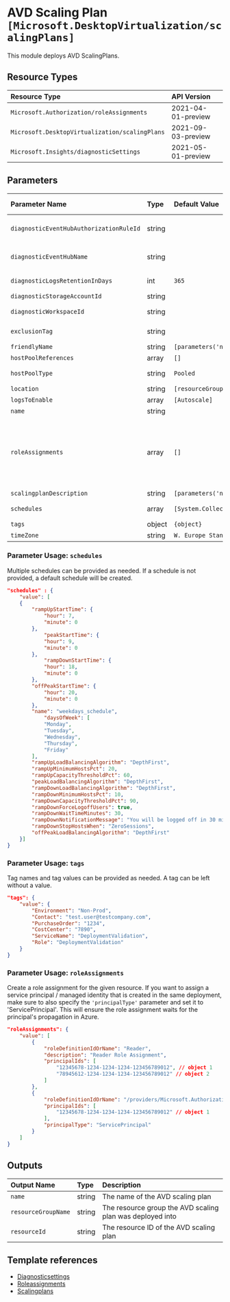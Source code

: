 # AVD Scaling Plan `[Microsoft.DesktopVirtualization/scalingPlans]`

This module deploys AVD ScalingPlans.

## Resource Types

| Resource Type | API Version |
| :-- | :-- |
| `Microsoft.Authorization/roleAssignments` | 2021-04-01-preview |
| `Microsoft.DesktopVirtualization/scalingPlans` | 2021-09-03-preview |
| `Microsoft.Insights/diagnosticSettings` | 2021-05-01-preview |

## Parameters

| Parameter Name | Type | Default Value | Possible Values | Description |
| :-- | :-- | :-- | :-- | :-- |
| `diagnosticEventHubAuthorizationRuleId` | string |  |  | Optional. Resource ID of the diagnostic event hub authorization rule for the Event Hubs namespace in which the event hub should be created or streamed to. |
| `diagnosticEventHubName` | string |  |  | Optional. Name of the diagnostic event hub within the namespace to which logs are streamed. Without this, an event hub is created for each log category. |
| `diagnosticLogsRetentionInDays` | int | `365` |  | Optional. Specifies the number of days that logs will be kept for; a value of 0 will retain data indefinitely. |
| `diagnosticStorageAccountId` | string |  |  | Optional. Resource ID of the diagnostic storage account. |
| `diagnosticWorkspaceId` | string |  |  | Optional. Resource ID of the diagnostic log analytics workspace. |
| `exclusionTag` | string |  |  | Optional. Provide a tag to be used for hosts that should not be affected by the scaling plan. |
| `friendlyName` | string | `[parameters('name')]` |  | Optional. Friendly Name of the scaling plan |
| `hostPoolReferences` | array | `[]` |  | Optional. An array of references to hostpools. |
| `hostPoolType` | string | `Pooled` | `[Pooled]` | Optional. The type of hostpool where this scaling plan should be applied. |
| `location` | string | `[resourceGroup().location]` |  | Optional. Location for all resources. |
| `logsToEnable` | array | `[Autoscale]` | `[Autoscale]` | Optional. The name of logs that will be streamed. |
| `name` | string |  |  | Required. Name of the scaling plan |
| `roleAssignments` | array | `[]` |  | Optional. Array of role assignment objects that contain the 'roleDefinitionIdOrName' and 'principalIds' to define RBAC role assignments on this resource. In the roleDefinitionIdOrName attribute, you can provide either the display name of the role definition, or its fully qualified ID in the following format: '/providers/Microsoft.Authorization/roleDefinitions/c2f4ef07-c644-48eb-af81-4b1b4947fb11' |
| `scalingplanDescription` | string | `[parameters('name')]` |  | Optional. Description of the scaling plan. |
| `schedules` | array | `[System.Collections.Hashtable]` |  | Optional. The schedules related to this scaling plan. If no value is provided a default schedule will be provided. |
| `tags` | object | `{object}` |  | Optional. Tags of the resource. |
| `timeZone` | string | `W. Europe Standard Time` |  | Optional. Timezone to be used for the scaling plan. |

### Parameter Usage: `schedules`

Multiple schedules can be provided as needed. If a schedule is not provided, a default schedule will be created.

```json
"schedules" : {
    "value": [
    {
        "rampUpStartTime": {
            "hour": 7,
            "minute": 0
        },
            "peakStartTime": {
            "hour": 9,
            "minute": 0
        },
            "rampDownStartTime": {
            "hour": 18,
            "minute": 0
        },
        "offPeakStartTime": {
            "hour": 20,
            "minute": 0
        },
        "name": "weekdays_schedule",
            "daysOfWeek": [
            "Monday",
            "Tuesday",
            "Wednesday",
            "Thursday",
            "Friday"
        ],
        "rampUpLoadBalancingAlgorithm": "DepthFirst",
        "rampUpMinimumHostsPct": 20,
        "rampUpCapacityThresholdPct": 60,
        "peakLoadBalancingAlgorithm": "DepthFirst",
        "rampDownLoadBalancingAlgorithm": "DepthFirst",
        "rampDownMinimumHostsPct": 10,
        "rampDownCapacityThresholdPct": 90,
        "rampDownForceLogoffUsers": true,
        "rampDownWaitTimeMinutes": 30,
        "rampDownNotificationMessage": "You will be logged off in 30 min. Make sure to save your work.",
        "rampDownStopHostsWhen": "ZeroSessions",
        "offPeakLoadBalancingAlgorithm": "DepthFirst"
    }]
}
```

### Parameter Usage: `tags`

Tag names and tag values can be provided as needed. A tag can be left without a value.

```json
"tags": {
    "value": {
        "Environment": "Non-Prod",
        "Contact": "test.user@testcompany.com",
        "PurchaseOrder": "1234",
        "CostCenter": "7890",
        "ServiceName": "DeploymentValidation",
        "Role": "DeploymentValidation"
    }
}
```

### Parameter Usage: `roleAssignments`

Create a role assignment for the given resource. If you want to assign a service principal / managed identity that is created in the same deployment, make sure to also specify the `'principalType'` parameter and set it to 'ServicePrincipal'. This will ensure the role assignment waits for the principal's propagation in Azure.

```json
"roleAssignments": {
    "value": [
        {
            "roleDefinitionIdOrName": "Reader",
            "description": "Reader Role Assignment",
            "principalIds": [
                "12345678-1234-1234-1234-123456789012", // object 1
                "78945612-1234-1234-1234-123456789012" // object 2
            ]
        },
        {
            "roleDefinitionIdOrName": "/providers/Microsoft.Authorization/roleDefinitions/c2f4ef07-c644-48eb-af81-4b1b4947fb11",
            "principalIds": [
                "12345678-1234-1234-1234-123456789012" // object 1
            ],
            "principalType": "ServicePrincipal"
        }
    ]
}
```

## Outputs

| Output Name | Type | Description |
| :-- | :-- | :-- |
| `name` | string | The name of the AVD scaling plan |
| `resourceGroupName` | string | The resource group the AVD scaling plan was deployed into |
| `resourceId` | string | The resource ID of the AVD scaling plan |

## Template references

- [Diagnosticsettings](https://docs.microsoft.com/en-us/azure/templates/Microsoft.Insights/2021-05-01-preview/diagnosticSettings)
- [Roleassignments](https://docs.microsoft.com/en-us/azure/templates/Microsoft.Authorization/roleAssignments)
- [Scalingplans](https://docs.microsoft.com/en-us/azure/templates/Microsoft.DesktopVirtualization/2021-09-03-preview/scalingPlans)
